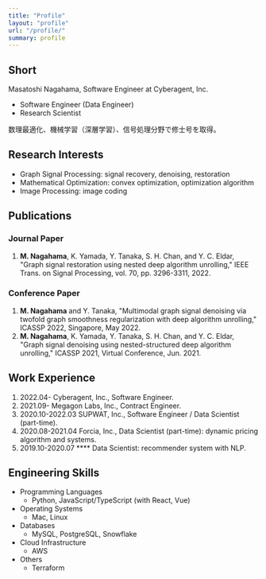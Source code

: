 ```yaml
---
title: "Profile"
layout: "profile"
url: "/profile/"
summary: profile
---
```


## Short

Masatoshi Nagahama, Software Engineer at Cyberagent, Inc.

- Software Engineer (Data Engineer)
- Research Scientist

数理最適化、機械学習（深層学習）、信号処理分野で修士号を取得。

## Research Interests

- Graph Signal Processing: signal recovery, denoising, restoration
- Mathematical Optimization: convex optimization, optimization algorithm
- Image Processing: image coding

## Publications

### Journal Paper

1. **M. Nagahama**, K. Yamada, Y. Tanaka, S. H. Chan, and Y. C. Eldar, "Graph signal restoration using nested deep algorithm unrolling," IEEE Trans. on Signal Processing, vol. 70, pp. 3296-3311, 2022.

### Conference Paper

1. **M. Nagahama** and Y. Tanaka, "Multimodal graph signal denoising via twofold graph smoothness regularization with deep algorithm unrolling," ICASSP 2022, Singapore, May 2022.
1. **M. Nagahama**, K. Yamada, Y. Tanaka, S. H. Chan, and Y. C. Eldar, "Graph signal denoising using nested-structured deep algorithm unrolling," ICASSP 2021, Virtual Conference, Jun. 2021.

## Work Experience

1. 2022.04- Cyberagent, Inc., Software Engineer.
1. 2021.09- Megagon Labs, Inc., Contract Engineer.
1. 2020.10-2022.03 SUPWAT, Inc., Software Engineer / Data Scientist (part-time).
1. 2020.08-2021.04 Forcia, Inc., Data Scientist (part-time): dynamic pricing algorithm and systems.
1. 2019.10-2020.07 \**** Data Scientist: recommender system with NLP.

## Engineering Skills

- Programming Languages
  - Python, JavaScript/TypeScript (with React, Vue)
- Operating Systems
  - Mac, Linux
- Databases
  - MySQL, PostgreSQL, Snowflake
- Cloud Infrastructure
  - AWS
- Others
  - Terraform
